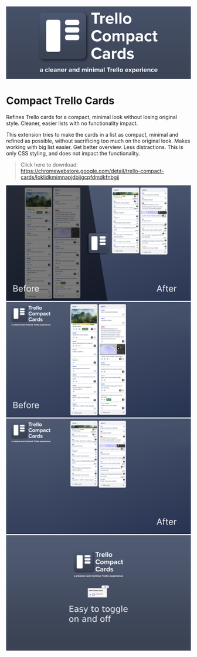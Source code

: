 
![Promo](git-promo.png)

# Compact Trello Cards

Refines Trello cards for a compact, minimal look without losing original style. Cleaner, easier lists with no functionality impact.

This extension tries to make the cards in a list as compact, minimal and refined as possible, without sacrificing too much on the original look. Makes working with big list easier. Get better overview. Less distractions. This is only CSS styling, and does not impact the functionality.

> Click here to download: https://chromewebstore.google.com/detail/trello-compact-cards/loklidkmimnapjdbjjgcpfdmdkfnbgjj

![Comparison](Comparison.png)
![Before](Before.png)
![After](After.png)
![option](option.png)
